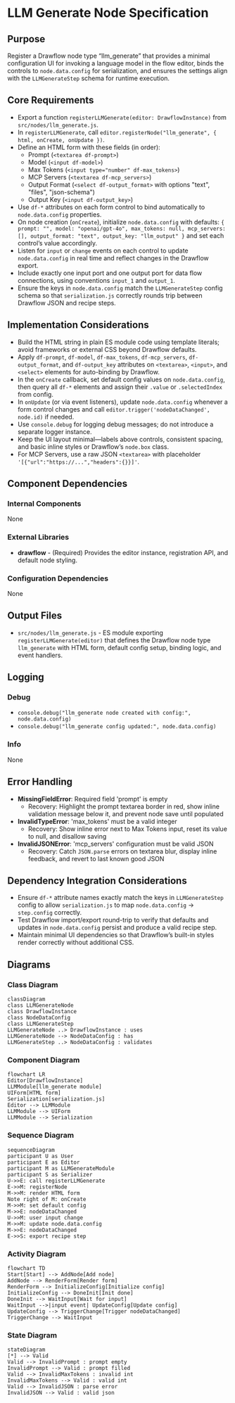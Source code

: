 # LLM Generate Node Specification

## Purpose
Register a Drawflow node type “llm_generate” that provides a minimal configuration UI for invoking a language model in the flow editor, binds the controls to `node.data.config` for serialization, and ensures the settings align with the `LLMGenerateStep` schema for runtime execution.

## Core Requirements

- Export a function `registerLLMGenerate(editor: DrawflowInstance)` from `src/nodes/llm_generate.js`.
- In `registerLLMGenerate`, call `editor.registerNode("llm_generate", { html, onCreate, onUpdate })`.
- Define an HTML form with these fields (in order):
  - Prompt (`<textarea df-prompt>`)
  - Model (`<input df-model>`)
  - Max Tokens (`<input type="number" df-max_tokens>`)
  - MCP Servers (`<textarea df-mcp_servers>`)
  - Output Format (`<select df-output_format>` with options "text", "files", "json-schema")
  - Output Key (`<input df-output_key>`)
- Use `df-*` attributes on each form control to bind automatically to `node.data.config` properties.
- On node creation (`onCreate`), initialize `node.data.config` with defaults: `{ prompt: "", model: "openai/gpt-4o", max_tokens: null, mcp_servers: [], output_format: "text", output_key: "llm_output" }` and set each control’s value accordingly.
- Listen for `input` or `change` events on each control to update `node.data.config` in real time and reflect changes in the Drawflow export.
- Include exactly one input port and one output port for data flow connections, using conventions `input_1` and `output_1`.
- Ensure the keys in `node.data.config` match the `LLMGenerateStep` config schema so that `serialization.js` correctly rounds trip between Drawflow JSON and recipe steps.

## Implementation Considerations

- Build the HTML string in plain ES module code using template literals; avoid frameworks or external CSS beyond Drawflow defaults.
- Apply `df-prompt`, `df-model`, `df-max_tokens`, `df-mcp_servers`, `df-output_format`, and `df-output_key` attributes on `<textarea>`, `<input>`, and `<select>` elements for auto-binding by Drawflow.
- In the `onCreate` callback, set default config values on `node.data.config`, then query all `df-*` elements and assign their `.value` or `.selectedIndex` from config.
- In `onUpdate` (or via event listeners), update `node.data.config` whenever a form control changes and call `editor.trigger('nodeDataChanged', node.id)` if needed.
- Use `console.debug` for logging debug messages; do not introduce a separate logger instance.
- Keep the UI layout minimal—labels above controls, consistent spacing, and basic inline styles or Drawflow’s `node.box` class.
- For MCP Servers, use a raw JSON `<textarea>` with placeholder `'[{"url":"https://...","headers":{}}]'`.

## Component Dependencies

### Internal Components

None

### External Libraries

- **drawflow** - (Required) Provides the editor instance, registration API, and default node styling.

### Configuration Dependencies

None

## Output Files

- `src/nodes/llm_generate.js` - ES module exporting `registerLLMGenerate(editor)` that defines the Drawflow node type `llm_generate` with HTML form, default config setup, binding logic, and event handlers.

## Logging

### Debug

- `console.debug("llm_generate node created with config:", node.data.config)`
- `console.debug("llm_generate config updated:", node.data.config)`

### Info

None

## Error Handling

- **MissingFieldError**: Required field 'prompt' is empty
  - Recovery: Highlight the prompt textarea border in red, show inline validation message below it, and prevent node save until populated
- **InvalidTypeError**: 'max_tokens' must be a valid integer
  - Recovery: Show inline error next to Max Tokens input, reset its value to null, and disallow saving
- **InvalidJSONError**: 'mcp_servers' configuration must be valid JSON
  - Recovery: Catch `JSON.parse` errors on textarea blur, display inline feedback, and revert to last known good JSON

## Dependency Integration Considerations

- Ensure `df-*` attribute names exactly match the keys in `LLMGenerateStep` config to allow `serialization.js` to map `node.data.config` → `step.config` correctly.
- Test Drawflow import/export round-trip to verify that defaults and updates in `node.data.config` persist and produce a valid recipe step.
- Maintain minimal UI dependencies so that Drawflow’s built-in styles render correctly without additional CSS.

## Diagrams

### Class Diagram
```mermaid
classDiagram
class LLMGenerateNode
class DrawflowInstance
class NodeDataConfig
class LLMGenerateStep
LLMGenerateNode ..> DrawflowInstance : uses
LLMGenerateNode --> NodeDataConfig : has
LLMGenerateStep ..> NodeDataConfig : validates
```

### Component Diagram
```mermaid
flowchart LR
Editor[DrawflowInstance]
LLMModule[llm_generate module]
UIForm[HTML form]
Serialization[serialization.js]
Editor --> LLMModule
LLMModule --> UIForm
LLMModule --> Serialization
```

### Sequence Diagram
```mermaid
sequenceDiagram
participant U as User
participant E as Editor
participant M as LLMGenerateModule
participant S as Serializer
U->>E: call registerLLMGenerate
E->>M: registerNode
M->>M: render HTML form
Note right of M: onCreate
M->>M: set default config
M->>E: nodeDataChanged
U->>M: user input change
M->>M: update node.data.config
M->>E: nodeDataChanged
E->>S: export recipe step
```

### Activity Diagram
```mermaid
flowchart TD
Start[Start] --> AddNode[Add node]
AddNode --> RenderForm[Render form]
RenderForm --> InitializeConfig[Initialize config]
InitializeConfig --> DoneInit[Init done]
DoneInit --> WaitInput[Wait for input]
WaitInput -->|input event| UpdateConfig[Update config]
UpdateConfig --> TriggerChange[Trigger nodeDataChanged]
TriggerChange --> WaitInput
```

### State Diagram
```mermaid
stateDiagram
[*] --> Valid
Valid --> InvalidPrompt : prompt empty
InvalidPrompt --> Valid : prompt filled
Valid --> InvalidMaxTokens : invalid int
InvalidMaxTokens --> Valid : valid int
Valid --> InvalidJSON : parse error
InvalidJSON --> Valid : valid json
```
